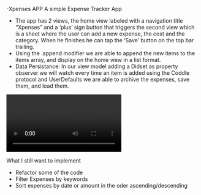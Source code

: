 -Xpenses APP
A simple Expense Tracker App

- The app has 2 views, the home view labeled with a navigation title “Xpenses” and a ‘plus’ sign button that triggers the second view which is a sheet where the user can add a new expense, the cost and the category. When he finishes he can tap the ‘Save’ button on the top bar trailing.
- Using the .append modifier we are able to append the new items to the items array, and display on the home view in a list format.
- Data Persistance: In our view model adding a Didset as property observer we will watch every time an item is added using the Coddle protocol and UserDefaults we are able to archive the expenses, save them, and load them.

<video src="https://github.com/jpenvoyage/Xpenses/assets/126640755/2d4dcc17-e872-4ab6-8cbd-4890eba54345"></video>

What I still want to implement

- Refactor some of the code
- Filter Expenses by keywords
- Sort expenses by date or amount in the oder ascending/descending
